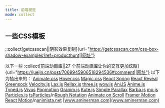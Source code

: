 ```yaml
---
title: 前端视觉
mode: collect
---
```


## 一些CSS模板

::collect[getcssscan||阴影效果复制]{url="https://getcssscan.com/css-box-shadow-examples?ref=producthunt||网址"}

以下一些 :collect[前端动画库||27 个前端动画库让你的交互更加炫酷]{url="https://juejin.cn/post/7069945906518294536#comment||网址"} 以下为抽出来的：
[Animate.css](https://github.com/animate-css/animate.css)
[Hover.css](https://github.com/IanLunn/Hover)
[Magic.css](https://github.com/miniMAC/magic)
[React Spring](https://github.com/pmndrs/react-spring)
[React Reveal](https://github.com/rnosov/react-reveal)
[Greensock](https://github.com/greensock/GreenSock-JS/)
[Velocity.js](http://github.com/julianshapiro/velocity)
[Lax.js](https://github.com/alexfoxy/lax.js)
[Rellax.js](https://github.com/dixonandmoe/rellax)
[three.js](https://github.com/mrdoob/three.js/)
[wow.js](https://github.com/graingert/wow)
[AniJS](https://github.com/anijs/anijs)
[Anime.js](https://github.com/juliangarnier/anime/)
[Typed.js](https://github.com/mattboldt/typed.js/)
[Vivus](https://github.com/maxwellito/vivus)
[Popmotion](https://github.com/popmotion/popmotion)
[Granim.js](https://github.com/sarcadass/granim.js)
[Kute.js](https://github.com/thednp/kute.js)
[Simple Parallax](https://github.com/geosigno/simpleParallax.js)
[Barba.js](https://github.com/barbajs/barba)
[mo.js](https://github.com/mojs)
[Particles.js](https://github.com/VincentGarreau/particles.js/)
[tsParticles](https://github.com/matteobruni/tsparticles)/n[Rough Notation](https://github.com/rough-stuff/rough-notation)
[Animate on Scroll](https://github.com/topics/animate-on-scroll)
[Framer Motion](https://github.com/framer/motion)
[React Motion](https://github.com/chenglou/react-motion)/n[animista.net](animista.net)
[www.aminerman.com](www.aminerman.com)